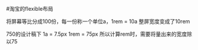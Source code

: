#淘宝的flexible布局
<script src="http://g.tbcdn.cn/mtb/lib-flexible/0.3.4/??flexible_css.js,flexible.js"></script>
将屏幕等比分成100份，每一份称一个单位a，1rem = 10a
整屏宽度变成了10rem

  750的设计稿下
      1a = 7.5px
      1rem = 75px
      所以计算rem时，需要将量出来的宽度除以75


